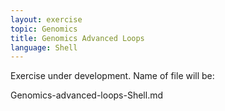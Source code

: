 ```yaml
---
layout: exercise
topic: Genomics
title: Genomics Advanced Loops
language: Shell
---
```

Exercise under development.
Name of file will be:

<!--
#### Exercise Week(?) placeholder for advanced loops
Change the title to Genomics Advanced Loops

Assignment under development
Lectures under development

1. Regular Expressions

2. Using `sed`

3. Using `awk`

Change name to Genomics-advanced-loops-Shell

Put real loop exercises below with solutions 
THe solutions have the same name as this file except with .txt suffix, and 
numbers 1. 2. etc. to match the exercise numbers
Genomics-advanced-loops-Shell-1
Genomics-advanced-loops-Shell-2   etc.

1. What output do you see?

2. BWA is a software package
-->
Genomics-advanced-loops-Shell.md
